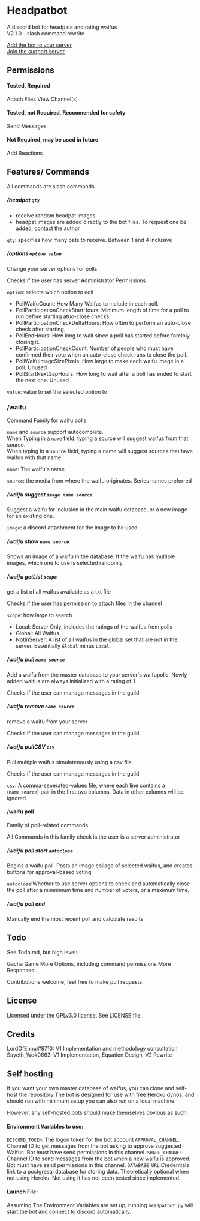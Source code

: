 <!--
 Copyright (C) 2022 Sayeth_We
 
 This file is part of HeadpatBot.
 
 HeadpatBot is free software: you can redistribute it and/or modify
 it under the terms of the GNU General Public License as published by
 the Free Software Foundation, either version 3 of the License, or
 (at your option) any later version.
 
 HeadpatBot is distributed in the hope that it will be useful,
 but WITHOUT ANY WARRANTY; without even the implied warranty of
 MERCHANTABILITY or FITNESS FOR A PARTICULAR PURPOSE.  See the
 GNU General Public License for more details.
 
 You should have received a copy of the GNU General Public License
 along with HeadpatBot.  If not, see <http://www.gnu.org/licenses/>.
-->

# Headpatbot

A discord bot for headpats and rating waifus  
V2.1.0 - slash command rewrite

[Add the bot to your server](https://discord.com/api/oauth2/authorize?client_id=807859649621524490&permissions=33792&scope=bot)  
[Join the support server](https://discord.gg/yhQzBYqFZb)

## Permissions
#### Tested, Required
Attach Files
View Channel(s)
#### Tested, not Required, Reccomended for safety
Send Messages
#### Not Required, may be used in future
Add Reactions

## Features/ Commands
All commands are slash commands
##### /headpat `qty`
- receive random headpat images
- headpat images are added directly to the bot files. To request one be added, contact the author

`qty`: specifies how many pats to receive. Between 1 and 4 inclusive

##### /options `option value`
Change your server options for polls

Checks if the user has server Administrator Permissions

`option`: selects which option to edit
- PollWaifuCount: How Many Waifus to include in each poll.
- PollParticipationCheckStartHours: Minimum length of time for a poll to run before starting atuo-close checks.
- PollParticipationCheckDeltaHours: How often to perform an auto-close check after starting.
- PollEndHours: How long to wait since a poll has started before forcibly closing it.
- PollParticipationCheckCount: Number of people who must have confirmed their vote when an auto-close check runs to close the poll.
- PollWaifuImageSizePixels: How large to make each waifu image in a poll. Unused
- PollStartNextGapHours: How long to wait after a poll has ended to start the next one. Unused

`value`: value to set the selected option to

### /waifu
Command Family for waifu polls

`name` and `source` support autocomplete.  
When Typing in a `name` field, typing a source will suggest waifus from that source.  
When typing in a `source` field, typing a name will suggest sources that have waifus with that name

`name`: The waifu's name

`source`: the media from where the waifu originates. Series names preferred
##### /waifu suggest `image name source`
Suggest a waifu for inclusion in the main waifu database, or a new image for an existing one.

`image`: a discord attachment for the image to be used

##### /waifu show `name source`
Shows an image of a waifu in the database. If the waifu has multiple images, which one to use is selected randomly.

##### /waifu getList `scope`
get a list of all waifus available as a txt file

Checks if the user has permission to attach files in the channel

`scope`: how large to search
- Local: Server Only, includes the ratings of the waifus from polls
- Global: All Waifus.
- NotInServer: A list of all waifus in the global set that are not in the server. Essentially `Global` minus `Local`. 

##### /waifu pull `name source`
Add a waifu from the master database to your server's waifupolls. Newly added waifus are always initialized with a rating of 1

Checks if the user can manage messages in the guild

##### /waifu remove `name source`
remove a waifu from your server

Checks if the user can manage messages in the guild

##### /waifu pullCSV `csv`
Pull multiple waifus simulatenously using a csv file

Checks if the user can manage messages in the guild

`csv`: A comma-seperated-values file, where each line contains a (`name`,`source`) pair in the first two columns. Data in other columns will be ignored.

#### /waifu poll
Family of poll-related commands

All Commands in this family check is the user is a server administrator

##### /waifu poll start `autoclose`
Begins a waifu poll. Posts an image collage of selected waifus, and creates buttons for approval-based voting.

`autoclose`:Whether to use server options to check and automatically close the poll after a mimnimum time and number of voters, or a maximum time.

##### /waifu poll end
Manually end the most recent poll and calculate results

## Todo
See Todo.md, but high level:

Gacha Game
More Options, including command permissions
More Responses

Contributions welcome, feel free to make pull requests.


## License
Licensed under the GPLv3.0 license. See LICENSE file.

## Credits
LordOfEnnui#8710: V1 Implementation and methodology consultation
Sayeth_We#0663: V1 Implementation, Equation Design, V2 Rewrite

## Self hosting

If you want your own master database of waifus, you can clone and self-host the repository
The bot is designed for use with free Heroku dynos, and should run with minimum setup
you can also run on a local machine.

However, any self-hosted bots should make themselves obvious as such.

#### Environment Variables to use:
`DISCORD_TOKEN`: The logon token for the bot account
`APPROVAL_CHANNEL`: Channel ID to get messages from the bot asking to approve suggested Waifus. Bot must have send permissions in this channel.
`SHARE_CHANNEL`: Channel ID to send messages from the bot when a new waifu is approved. Bot must have send permissions in this channel.
`DATABASE_URL`:Credentials link to a postgresql database for storing data. Theoretically optional when not using Heroku. Not using it has not been tested since implemented.

#### Launch File:
Assuming The Environment Variables are set up, running `headpatbot.py` will start the bot and connect to discord automatically.
